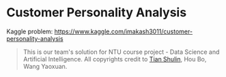 # Customer Personality Analysis
Kaggle problem: https://www.kaggle.com/imakash3011/customer-personality-analysis

> This is our team's solution for NTU course project - Data Science and Artificial Intelligence. All copyrights credit to [Tian Shulin](stian006@e.nru.edu.sg), Hou Bo, Wang Yaoxuan.
